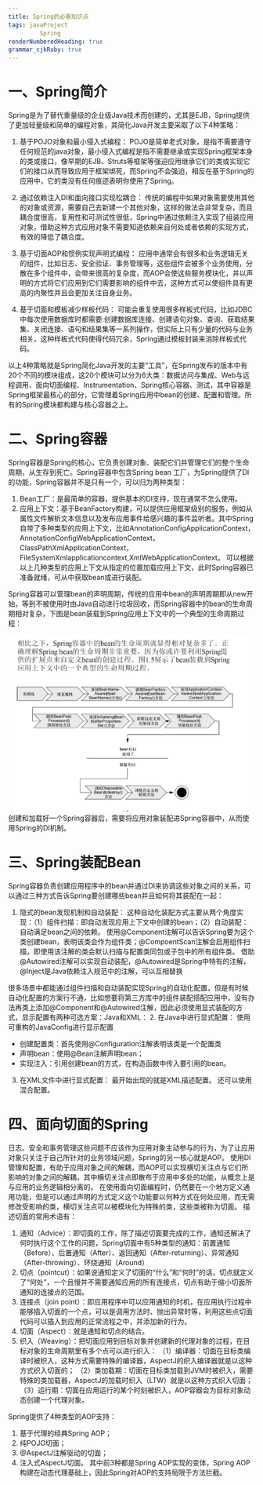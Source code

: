 ```yaml
---
title: Spring的必看知识点
tags: javaProject
         Spring
renderNumberedHeading: true
grammar_cjkRuby: true
---
```


# 一、Spring简介
   Spring是为了替代重量级的企业级Java技术而创建的，尤其是EJB，Spring提供了更加轻量级和简单的编程对象，其简化Java开发主要采取了以下4种策略：
	
 1. 基于POJO对象和最小侵入式编程：
     POJO是简单老式对象，是指不需要遵守任何规范的java对象，最小侵入式编程是指不需要继承或实现Spring框架本身的类或接口，像早期的EJB、Struts等框架等强迫应用继承它们的类或实现它们的接口从而导致应用于框架绑死，而Spring不会强迫，相反在基于Spring的应用中，它的类没有任何痕迹表明你使用了Spring。
	 
  2. 通过依赖注入DI和面向接口实现松耦合：
     传统的编程中如果对象需要使用其他的对象或资源，需要自己去新建一个其他对象，这样的做法会非常复杂，而且耦合度很高，复用性和可测试性很低，Spring中通过依赖注入实现了组装应用对象，借助这种方式应用对象不需要知道依赖来自何处或者依赖的实现方式，有效的降低了耦合度。
 
   3. 基于切面AOP和惯例实现声明式编程：
      应用中通常会有很多和业务逻辑无关的组件，比如日志、安全验证、事务管理等，这些组件会被多个业务使用，分散在多个组件中，会带来很高的复杂度，而AOP会使这些服务模块化，并以声明的方式将它们应用到它们需要影响的组件中去，这种方式可以使组件具有更高的内聚性并且会更加关注自身业务。
	  
  4. 基于切面和模板减少样板代码：
     可能会重复使用很多样板式代码，比如JDBC中每次使用数据库时都需要:创建数据库连接、创建语句对象、查询、获取结果集、关闭连接、语句和结果集等一系列操作，但实际上只有少量的代码与业务相关，这种样板式代码使得代码冗余，Spring通过模板封装来消除样板式代码。
	 
   以上4种策略就是Spring简化Java开发的主要“工具”，在Spring发布的版本中有20个不同的模块组成，这20个模块可以分为6大类：数据访问与集成、Web与远程调用、面向切面编程、Instrumentation、Spring核心容器、测试，其中容器是Spring框架最核心的部分，它管理着Spring应用中bean的创建、配置和管理。所有的Spring模块都构建与核心容器之上。

# 二、Spring容器
   Spring容器是Spring的核心，它负责创建对象、装配它们并管理它们的整个生命周期，从生存到死亡。Spring容器中包含Spring bean 工厂，为Spring提供了DI的功能，Spring容器并不是只有一个，可以归为两种类型：
 1. Bean工厂：是最简单的容器，提供基本的DI支持，现在通常不怎么使用。
 2. 应用上下文：基于BeanFactory构建，可以提供应用框架级别的服务，例如从属性文件解析文本信息以及发布应用事件给感兴趣的事件监听者。其中Spring自带了多种类型的应用上下文，比如AnnotationConfigApplicationContext，AnnotationConfigWebApplicationContext，ClassPathXmlApplicationContext，FileSystemXmlapplicationcontext,XmlWebApplicationContext。
    可以根据以上几种类型的应用上下文从指定的位置加载应用上下文，此时Spring容器已准备就绪，可从中获取bean或进行装配。
	
   Spring容器可以管理bean的声明周期，传统的应用中bean的声明周期即从new开始，等到不被使用时由Java自动进行垃圾回收，而Spring容器中的bean的生命周期相对复杂，下图是bean装载到Spring应用上下文中的一个典型的生命周期过程：
			 
![enter description here](./images/Spring-bean生命周期.png)
  创建和加载好一个Spring容器后，需要将应用对象装配进Spring容器中，从而使用Spring的DI机制。

# 三、Spring装配Bean
   Spring容器负责创建应用程序中的bean并通过DI来协调这些对象之间的关系，可以通过三种方式告诉Spring要创建哪些bean并且如何将其装配在一起：
		
  1. 隐式的bean发现机制和自动装配：
   这种自动化装配方式主要从两个角度实现：（1）组件扫描：即自动发现应用上下文中创建的bean；（2）自动装配：自动满足bean之间的依赖。
	使用@Component注解可以告诉Spring要为这个类创建bean，表明该类会作为组件类；@CompoentScan注解会启用组件扫描，即使用该注解的类会默认扫描与配置类同包或子包中的所有组件类。
	借助@Autowired注解可以实现自动装配，@Autowired是Spring中特有的注解，@Inject是Java依赖注入规范中的注解，可以互相替换
    
   很多场景中都能通过组件扫描和自动装配实现Spring的自动化配置，但是有时候自动化配置的方案行不通，比如想要将第三方库中的组件装配搭配应用中，没有办法再类上添加@Component和@Autowired注解，因此必须使用显式装配的方式，显示配置有两种可选方案：Java和XML：
  2. 在Java中进行显式配置：
   使用可重构的JavaConfig进行显示配置
 - 创建配置类：首先使用@Configuration注解表明该类是一个配置类
 - 声明bean：使用@Bean注解声明bean；
 - 实现注入：引用创建bean的方式，在构造函数中传入要引用的bean。
   
  3. 在XML文件中进行显式配置：
    最开始出现的就是XML描述配置。
	还可以使用混合配置。

# 四、面向切面的Spring
   日志、安全和事务管理这些问题不应该作为应用对象主动参与的行为，为了让应用对象只关注于自己所针对的业务领域问题，Spring的另一核心就是AOP。
	使用DI管理和配置，有助于应用对象之间的解耦，而AOP可以实现横切关注点与它们所影响的对象之间的解耦，其中横切关注点即散布于应用中多处的功能，从概念上是与应用的业务逻辑相分离的。
	在使用面向切面编程时，仍然要在一个地方定义通用功能，但是可以通过声明的方式定义这个功能要以何种方式在何处应用，而无需修改受影响的类，横切关注点可以被模块化为特殊的类，这些类被称为切面。
	描述切面的常用术语有：
 1. 通知（Advice）：即切面的工作，除了描述切面要完成的工作，通知还解决了何时执行这个工作的问题，Spring切面中有5种类型的通知：前置通知（Before）、后置通知（After）、返回通知（After-returning）、异常通知（After-throwing）、环绕通知（Around）
 2. 切点（pointcut）：如果说通知定义了切面的“什么”和“何时”的话，切点就定义了“何处”，一个且慢并不需要通知应用的所有连接点，切点有助于缩小切面所通知的连接点的范围。
 3. 连接点（join point）：即应用程序中可以应用通知的时机，在应用执行过程中能够插入切面的一个点，可以是调用方法时、抛出异常时等，利用这些点切面代码可以插入到应用的正常流程之中，并添加新的行为。
 4. 切面（Aspect）：就是通知和切点的结合。
 5. 织入（Weaving）：把切面应用到目标对象并创建新的代理对象的过程，在目标对象的生命周期里有多个点可以进行织入：
    （1）编译器：切面在目标类编译时被织入，这种方式需要特殊的编译器，AspectJ的织入编译器就是以这种方式织入切面的；
	（2）类加载期：切面在目标类加载到JVM时被织入，需要特殊的类加载器，AspectJ的加载时织入（LTW）就是以这种方式织入切面；
	（3）运行期：切面在应用运行的某个时刻被织入，AOP容器会为目标对象动态创建一个代理对象。
	
Spring提供了4种类型的AOP支持：
		
 1. 基于代理的经典Spring AOP；
 2. 纯POJO切面；
 3. @AspectJ注解驱动的切面；
 4. 注入式AspectJ切面。
   其中前3种都是Spring AOP实现的变体，Spring AOP构建在动态代理基础上，因此Spring对AOP的支持局限于方法拦截。

		  

